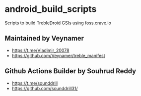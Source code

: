 # android_build_scripts
Scripts to build TrebleDroid GSIs using foss.crave.io


## Maintained by Veynamer
- https://t.me/Vladimir_20078
- https://github.com/Veynamer/treble_manifest

## Github Actions Builder by Souhrud Reddy
- https://t.me/sounddrill
- https://github.com/sounddrill31/
